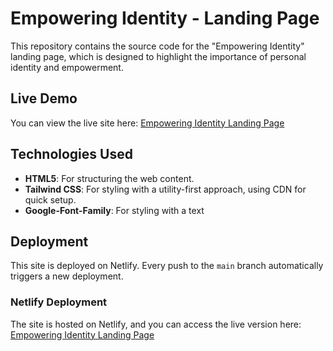 # Empowering Identity - Landing Page

This repository contains the source code for the "Empowering Identity" landing page, which is designed to highlight the importance of personal identity and empowerment.

## Live Demo

You can view the live site here: [Empowering Identity Landing Page](https://empowering-indentity-landing-page.netlify.app/)

## Technologies Used

- **HTML5**: For structuring the web content.
- **Tailwind CSS**: For styling with a utility-first approach, using CDN for quick setup.
- **Google-Font-Family**: For styling with a text

## Deployment

This site is deployed on Netlify. Every push to the `main` branch automatically triggers a new deployment.

### Netlify Deployment

The site is hosted on Netlify, and you can access the live version here: [Empowering Identity Landing Page](https://empowering-indentity-landing-page.netlify.app/)


